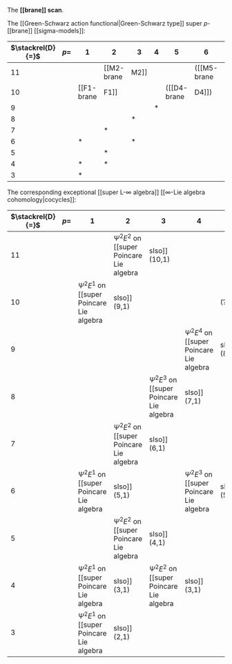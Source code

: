 
The **[[brane]] scan**.

The [[Green-Schwarz action functional|Green-Schwarz type]] super $p$-[[brane]] [[sigma-models]]:

| $\stackrel{D}{=}$ |  $p =$ | 1 | 2 | 3 | 4 | 5 | 6 | 7 |  8 |  9 | 10 |
|--|--------|---|---|---|---|---|---|---|----|----|----|
| 11 | |  |  [[M2-brane|M2]] |  |   | ([[M5-brane|M5]]) |   |   |   |   | $\ast$  |
| 10 | | [[F1-brane|F1]]  |   |  | ([[D4-brane|D4]])  | [[NS5-brane|NS5]] |   |   |   |   |   |   
| 9 | |   |   |  | $\ast$  |  |   |   |   |   |   |   
| 8 | |   |   | $\ast$ |   |  |   |   |   |   |   |   
| 7 | |   | $\ast$  |  |   |  |   |   |   |   |   |   
| 6 | |  $\ast$  |  | $\ast$ |   |  |   |   |   |   |   |   
| 5 | |  | $\ast$   | |   |  |   |   |   |   |   |   
| 4 | | $\ast$  | $\ast$   | |   |  |   |   |   |   |   |   
| 3 | | $\ast$  |  | |   |  |   |   |   |   |   |   

The corresponding exceptional [[super L-∞ algebra]] [[∞-Lie algebra cohomology|cocycles]]:

| $\stackrel{D}{=}$ |  $p =$ | 1 | 2 | 3 | 4 | 5 | 6 | 7 |  8 |  9 | 10 |
|--|--------|---|---|---|---|---|---|---|----|----|----|
| 11 | |  |  $\Psi^2 E^2$ on [[super Poincare Lie algebra|sIso]](10,1) |  |   | $\Psi^2 E^5 + \Psi^2 E^2 C_3$ on [[m2brane]]  |   |   |   |   | $\ast$  |
| 10 | | $\Psi^2 E^1$ on  [[super Poincare Lie algebra|sIso]](9,1) |   |  | (?)  | $\Psi^2 E^5$ on [[super Poincare Lie algebra|sIso]](9,1) |   |   |   |   |   |   
| 9 | |   |   |  | $\Psi^2 E^4$ on  [[super Poincare Lie algebra|sIso]](8,1) |  |   |   |   |   |   |   
| 8 | |   |   | $\Psi^2 E^3$ on  [[super Poincare Lie algebra|sIso]](7,1) |   |  |   |   |   |   |   |   
| 7 | |   | $\Psi^2 E^2$ on  [[super Poincare Lie algebra|sIso]](6,1) |  |   |  |   |   |   |   |   |   
| 6 | |  $\Psi^2 E^1$ on  [[super Poincare Lie algebra|sIso]](5,1)  |  | $\Psi^2 E^3$ on  [[super Poincare Lie algebra|sIso]](5,1) |   |  |   |   |   |   |   |   
| 5 | |  | $\Psi^2 E^2$ on  [[super Poincare Lie algebra|sIso]](4,1)   | |   |  |   |   |   |   |   |   
| 4 | | $\Psi^2 E^1$ on  [[super Poincare Lie algebra|sIso]](3,1) | $\Psi^2 E^2$ on  [[super Poincare Lie algebra|sIso]](3,1)   | |   |  |   |   |   |   |   |   
| 3 | | $\Psi^2 E^1$ on  [[super Poincare Lie algebra|sIso]](2,1)  |  | |   |  |   |   |   |   |   |   

